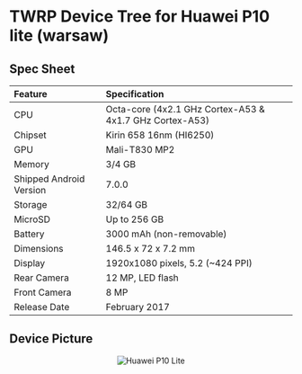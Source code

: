 # TWRP Device Tree for Huawei P10 lite (warsaw)

## Spec Sheet

| Feature                 | Specification                     |
| :---------------------- | :-------------------------------- |
| CPU                     | Octa-core (4x2.1 GHz Cortex-A53 & 4x1.7 GHz Cortex-A53)
| Chipset                 | Kirin 658 16nm (HI6250)           |
| GPU                     | Mali-T830 MP2                     |
| Memory                  | 3/4 GB                            |
| Shipped Android Version | 7.0.0                             |
| Storage                 | 32/64 GB                          |
| MicroSD                 | Up to 256 GB                      |
| Battery                 | 3000 mAh (non-removable)          |
| Dimensions              | 146.5  x 72 x 7.2 mm              |
| Display                 | 1920x1080 pixels, 5.2 (~424 PPI)  |
| Rear Camera             | 12 MP, LED flash                  |
| Front Camera            | 8 MP                              |
| Release Date            | February  2017                    |

## Device Picture

<p align="center"> 
    <img src="https://meremobil.dk/wp-content/uploads/2017/04/522ff0-p10lite-front.png" alt="Huawei P10 Lite"/> 
</p>
